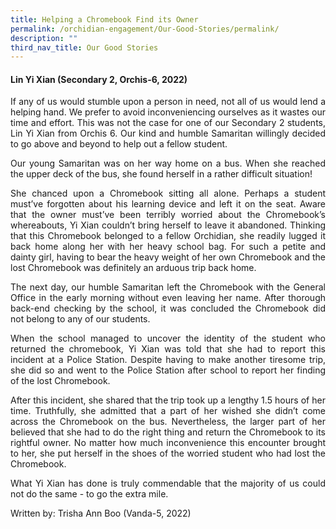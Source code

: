 ```yaml
---
title: Helping a Chromebook Find its Owner
permalink: /orchidian-engagement/Our-Good-Stories/permalink/
description: ""
third_nav_title: Our Good Stories
---
```

<div align="justify">	
<h4>Lin Yi Xian (Secondary 2, Orchis-6, 2022)</h4>

<p>If any of us would stumble upon a person in need, not all of us would lend a helping hand. We prefer to avoid inconveniencing ourselves as it wastes our time and effort. This was not the case for one of our Secondary 2 students, Lin Yi Xian from Orchis 6. Our kind and humble Samaritan willingly decided to go above and beyond to help out a fellow student.
</p>
<p>Our young Samaritan was on her way home on a bus. When she reached the upper deck of the bus, she found herself in a rather difficult situation!
</p>
<p>She chanced upon a Chromebook sitting all alone. Perhaps a student must’ve forgotten about his learning device and left it on the seat. Aware that the owner must’ve been terribly worried about the Chromebook’s whereabouts, Yi Xian couldn’t bring herself to leave it abandoned. Thinking that this Chromebook belonged to a fellow Orchidian, she readily lugged it back home along her with her heavy school bag. For such a petite and dainty girl, having to bear the heavy weight of her own Chromebook and the lost Chromebook was definitely an arduous trip back home.
</p>
<p>The next day, our humble Samaritan left the Chromebook with the General Office in the early morning without even leaving her name. After thorough back-end checking by the school, it was concluded the Chromebook did not belong to any of our students.
</p>
<p>When the school managed to uncover the identity of the student who returned the chromebook, Yi Xian was told that she had to report this incident at a Police Station. Despite having to make another tiresome trip, she did so and went to the Police Station after school to report her finding of the lost Chromebook.
</p>
<p>After this incident, she shared that the trip took up a lengthy 1.5 hours of her time. Truthfully, she admitted that a part of her wished she didn’t come across the Chromebook on the bus. Nevertheless, the larger part of her believed that she had to do the right thing and return the Chromebook to its rightful owner. No matter how much inconvenience this encounter brought to her, she put herself in the shoes of the worried student who had lost the Chromebook.
</p>
<p>What Yi Xian has done is truly commendable that the majority of us could not do the same - to go the extra mile.
</p>

<p>Written by: Trisha Ann Boo (Vanda-5, 2022)</p>
<div>